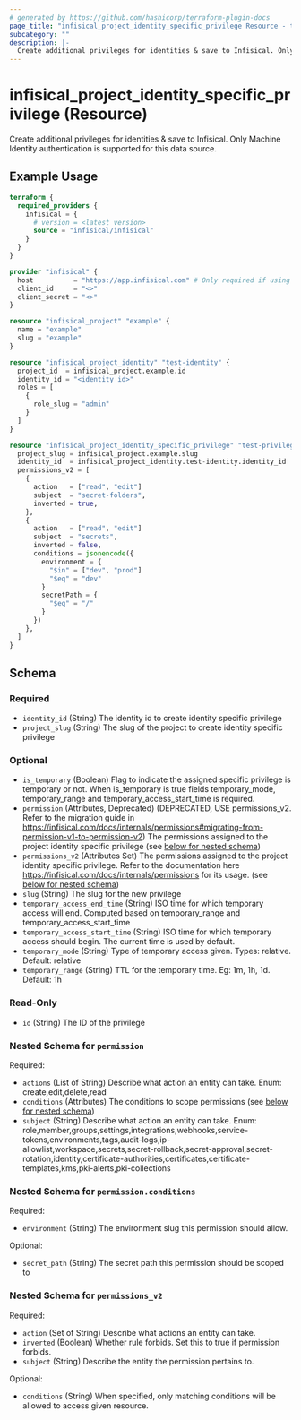 ```yaml
---
# generated by https://github.com/hashicorp/terraform-plugin-docs
page_title: "infisical_project_identity_specific_privilege Resource - terraform-provider-infisical"
subcategory: ""
description: |-
  Create additional privileges for identities & save to Infisical. Only Machine Identity authentication is supported for this data source.
---
```


# infisical_project_identity_specific_privilege (Resource)

Create additional privileges for identities & save to Infisical. Only Machine Identity authentication is supported for this data source.

## Example Usage

```terraform
terraform {
  required_providers {
    infisical = {
      # version = <latest version>
      source = "infisical/infisical"
    }
  }
}

provider "infisical" {
  host          = "https://app.infisical.com" # Only required if using self hosted instance of Infisical, default is https://app.infisical.com
  client_id     = "<>"
  client_secret = "<>"
}

resource "infisical_project" "example" {
  name = "example"
  slug = "example"
}

resource "infisical_project_identity" "test-identity" {
  project_id  = infisical_project.example.id
  identity_id = "<identity id>"
  roles = [
    {
      role_slug = "admin"
    }
  ]
}

resource "infisical_project_identity_specific_privilege" "test-privilege" {
  project_slug = infisical_project.example.slug
  identity_id  = infisical_project_identity.test-identity.identity_id
  permissions_v2 = [
    {
      action   = ["read", "edit"]
      subject  = "secret-folders",
      inverted = true,
    },
    {
      action   = ["read", "edit"]
      subject  = "secrets",
      inverted = false,
      conditions = jsonencode({
        environment = {
          "$in" = ["dev", "prod"]
          "$eq" = "dev"
        }
        secretPath = {
          "$eq" = "/"
        }
      })
    },
  ]
}
```

<!-- schema generated by tfplugindocs -->
## Schema

### Required

- `identity_id` (String) The identity id to create identity specific privilege
- `project_slug` (String) The slug of the project to create identity specific privilege

### Optional

- `is_temporary` (Boolean) Flag to indicate the assigned specific privilege is temporary or not. When is_temporary is true fields temporary_mode, temporary_range and temporary_access_start_time is required.
- `permission` (Attributes, Deprecated) (DEPRECATED, USE permissions_v2. Refer to the migration guide in https://infisical.com/docs/internals/permissions#migrating-from-permission-v1-to-permission-v2) The permissions assigned to the project identity specific privilege (see [below for nested schema](#nestedatt--permission))
- `permissions_v2` (Attributes Set) The permissions assigned to the project identity specific privilege. Refer to the documentation here https://infisical.com/docs/internals/permissions for its usage. (see [below for nested schema](#nestedatt--permissions_v2))
- `slug` (String) The slug for the new privilege
- `temporary_access_end_time` (String) ISO time for which temporary access will end. Computed based on temporary_range and temporary_access_start_time
- `temporary_access_start_time` (String) ISO time for which temporary access should begin. The current time is used by default.
- `temporary_mode` (String) Type of temporary access given. Types: relative. Default: relative
- `temporary_range` (String) TTL for the temporary time. Eg: 1m, 1h, 1d. Default: 1h

### Read-Only

- `id` (String) The ID of the privilege

<a id="nestedatt--permission"></a>
### Nested Schema for `permission`

Required:

- `actions` (List of String) Describe what action an entity can take. Enum: create,edit,delete,read
- `conditions` (Attributes) The conditions to scope permissions (see [below for nested schema](#nestedatt--permission--conditions))
- `subject` (String) Describe what action an entity can take. Enum: role,member,groups,settings,integrations,webhooks,service-tokens,environments,tags,audit-logs,ip-allowlist,workspace,secrets,secret-rollback,secret-approval,secret-rotation,identity,certificate-authorities,certificates,certificate-templates,kms,pki-alerts,pki-collections

<a id="nestedatt--permission--conditions"></a>
### Nested Schema for `permission.conditions`

Required:

- `environment` (String) The environment slug this permission should allow.

Optional:

- `secret_path` (String) The secret path this permission should be scoped to



<a id="nestedatt--permissions_v2"></a>
### Nested Schema for `permissions_v2`

Required:

- `action` (Set of String) Describe what actions an entity can take.
- `inverted` (Boolean) Whether rule forbids. Set this to true if permission forbids.
- `subject` (String) Describe the entity the permission pertains to.

Optional:

- `conditions` (String) When specified, only matching conditions will be allowed to access given resource.
